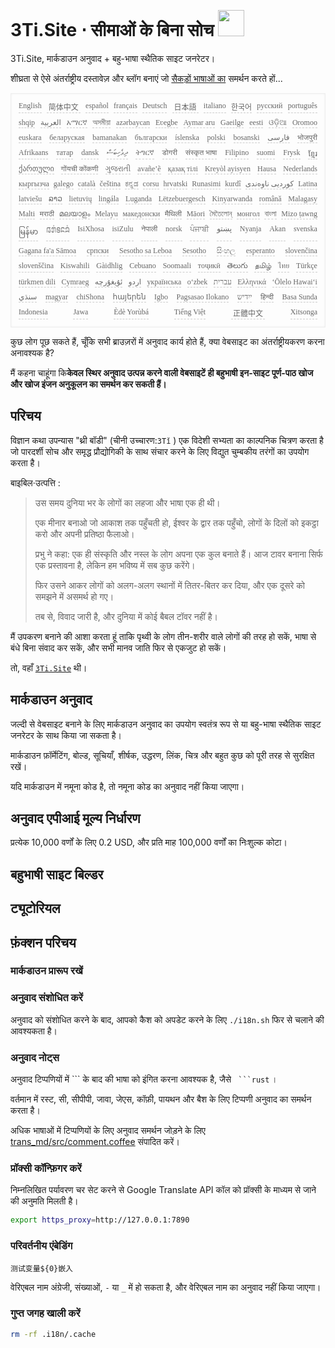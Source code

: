 <h1 style="justify-content:space-between">3Ti.Site ⋅ सीमाओं के बिना सोच <img src="//i-01.eu.org/3Ti/logo.svg" style="user-select:none;margin-top:-1px;width:42px"></h1>

3Ti.Site, मार्कडाउन अनुवाद + बहु-भाषा स्थैतिक साइट जनरेटर।

शीघ्रता से ऐसे अंतर्राष्ट्रीय दस्तावेज़ और ब्लॉग बनाएं जो [सैकड़ों भाषाओं का](https://github.com/i18n-site/node/blob/main/lang/src/index.js) समर्थन करते हों...

<pre class="langli" style="display:flex;flex-wrap:wrap;background:transparent;border:1px solid #eee;font-size:12px;box-shadow:0 0 3px inset #eee;padding:12px 5px 4px 12px;justify-content:space-between;"><style>pre.langli i{font-weight:300;font-family:s;margin-right:7px;margin-bottom:8px;font-style:normal;color:#666;border-bottom:1px dashed #ccc;}</style><i>English</i><i> 简体中文 </i><i>español</i><i>français</i><i>Deutsch</i><i> 日本語 </i><i>italiano</i><i>한국어</i><i>русский</i><i>português</i><i>shqip</i><i>‫العربية‬</i><i>አማርኛ</i><i>অসমীয়া</i><i>azərbaycan</i><i>Eʋegbe</i><i>Aymar aru</i><i>Gaeilge</i><i>eesti</i><i>ଓଡ଼ିଆ</i><i>Oromoo</i><i>euskara</i><i>беларуская</i><i>bamanakan</i><i>български</i><i>íslenska</i><i>polski</i><i>bosanski</i><i>‫فارسی‬</i><i>भोजपुरी</i><i>Afrikaans</i><i>татар</i><i>dansk</i><i>‫ދިވެހިބަސް‬</i><i>ትግርኛ</i><i>डोगरी</i><i>संस्कृत भाषा</i><i>Filipino</i><i>suomi</i><i>Frysk</i><i>ខ្មែរ</i><i>ქართული</i><i>गोंयची कोंकणी</i><i>ગુજરાતી</i><i>avañe’ẽ</i><i>қазақ тілі</i><i>Kreyòl ayisyen</i><i>Hausa</i><i>Nederlands</i><i>кыргызча</i><i>galego</i><i>català</i><i>čeština</i><i>ಕನ್ನಡ</i><i>corsu</i><i>hrvatski</i><i>Runasimi</i><i>kurdî</i><i>‫کوردیی ناوەندی‬</i><i>Latina</i><i>latviešu</i><i>ລາວ</i><i>lietuvių</i><i>lingála</i><i>Luganda</i><i>Lëtzebuergesch</i><i>Kinyarwanda</i><i>română</i><i>Malagasy</i><i>Malti</i><i>मराठी</i><i>മലയാളം</i><i>Melayu</i><i>македонски</i><i>मैथिली</i><i>Māori</i><i>মৈতৈলোন্</i><i>монгол</i><i>বাংলা</i><i>Mizo ṭawng</i><i>မြန်မာ</i><i>𞄀𞄄𞄰𞄩𞄍𞄜𞄰</i><i>IsiXhosa</i><i>isiZulu</i><i>नेपाली</i><i>norsk</i><i>ਪੰਜਾਬੀ</i><i>‫پښتو‬</i><i>Nyanja</i><i>Akan</i><i>svenska</i><i>Gagana fa'a Sāmoa</i><i>српски</i><i>Sesotho sa Leboa</i><i>Sesotho</i><i>සිංහල</i><i>esperanto</i><i>slovenčina</i><i>slovenščina</i><i>Kiswahili</i><i>Gàidhlig</i><i>Cebuano</i><i>Soomaali</i><i>тоҷикӣ</i><i>తెలుగు</i><i>தமிழ்</i><i>ไทย</i><i>Türkçe</i><i>türkmen dili</i><i>Cymraeg</i><i>‫ئۇيغۇرچە‬</i><i>‫اردو‬</i><i>українська</i><i>o‘zbek</i><i>‫עברית‬</i><i>Ελληνικά</i><i>ʻŌlelo Hawaiʻi</i><i>‫سنڌي‬</i><i>magyar</i><i>chiShona</i><i>հայերեն</i><i>Igbo</i><i>Pagsasao Ilokano</i><i>‫ייִדיש‬</i><i>हिन्दी</i><i>Basa Sunda</i><i>Indonesia</i><i>Jawa</i><i>Èdè Yorùbá</i><i>Tiếng Việt</i><i> 正體中文 </i><i>Xitsonga</i></pre>

कुछ लोग पूछ सकते हैं, चूँकि सभी ब्राउज़रों में अनुवाद कार्य होते हैं, क्या वेबसाइट का अंतर्राष्ट्रीयकरण करना अनावश्यक है?

मैं कहना चाहूंगा कि**केवल स्थिर अनुवाद उत्पन्न करने वाली वेबसाइटें ही बहुभाषी इन-साइट पूर्ण-पाठ खोज और खोज इंजन अनुकूलन का समर्थन कर सकती हैं।**

## परिचय

विज्ञान कथा उपन्यास &quot;थ्री बॉडी&quot; (चीनी उच्चारण:`3Tǐ` ) एक विदेशी सभ्यता का काल्पनिक चित्रण करता है जो पारदर्शी सोच और समृद्ध प्रौद्योगिकी के साथ संचार करने के लिए विद्युत चुम्बकीय तरंगों का उपयोग करता है।

बाइबिल·उत्पत्ति :

> उस समय दुनिया भर के लोगों का लहजा और भाषा एक ही थी।
>
> एक मीनार बनाओ जो आकाश तक पहुँचती हो, ईश्वर के द्वार तक पहुँचो, लोगों के दिलों को इकट्ठा करो और अपनी प्रतिष्ठा फैलाओ।
>
> प्रभु ने कहा: एक ही संस्कृति और नस्ल के लोग अपना एक कुल बनाते हैं। आज टावर बनाना सिर्फ एक प्रस्तावना है, लेकिन हम भविष्य में सब कुछ करेंगे।
>
> फिर उसने आकर लोगों को अलग-अलग स्थानों में तितर-बितर कर दिया, और एक दूसरे को समझने में असमर्थ हो गए।
>
> तब से, विवाद जारी है, और दुनिया में कोई बैबल टॉवर नहीं है।

मैं उपकरण बनाने की आशा करता हूं ताकि पृथ्वी के लोग तीन-शरीर वाले लोगों की तरह हो सकें, भाषा से बंधे बिना संवाद कर सकें, और सभी मानव जाति फिर से एकजुट हो सकें।

तो, वहाँ [`3Ti.Site`](//3Ti.Site) थी।

## मार्कडाउन अनुवाद

जल्दी से वेबसाइट बनाने के लिए मार्कडाउन अनुवाद का उपयोग स्वतंत्र रूप से या बहु-भाषा स्थैतिक साइट जनरेटर के साथ किया जा सकता है।

मार्कडाउन फ़ॉर्मेटिंग, बोल्ड, सूचियाँ, शीर्षक, उद्धरण, लिंक, चित्र और बहुत कुछ को पूरी तरह से सुरक्षित रखें।

यदि मार्कडाउन में नमूना कोड है, तो नमूना कोड का अनुवाद नहीं किया जाएगा।

## अनुवाद एपीआई मूल्य निर्धारण

प्रत्येक 10,000 वर्णों के लिए 0.2 USD, और प्रति माह 100,000 वर्णों का निःशुल्क कोटा।

## बहुभाषी साइट बिल्डर

## ट्यूटोरियल

## फ़ंक्शन परिचय

### मार्कडाउन प्रारूप रखें

### अनुवाद संशोधित करें

अनुवाद को संशोधित करने के बाद, आपको कैश को अपडेट करने के लिए `./i18n.sh` फिर से चलाने की आवश्यकता है।

### अनुवाद नोट्स

अनुवाद टिप्पणियों में \``` के बाद की भाषा को इंगित करना आवश्यक है, जैसे ` ```rust` ।

वर्तमान में रस्ट, सी, सीपीपी, जावा, जेएस, कॉफ़ी, पायथन और बैश के लिए टिप्पणी अनुवाद का समर्थन करता है।

अधिक भाषाओं में टिप्पणियों के लिए अनुवाद समर्थन जोड़ने के लिए [trans_md/src/comment.coffee](https://github.com/i18n-site/node/blob/main/tran_md/src/comment.coffee) संपादित करें।

### प्रॉक्सी कॉन्फ़िगर करें

निम्नलिखित पर्यावरण चर सेट करने से Google Translate API कॉल को प्रॉक्सी के माध्यम से जाने की अनुमति मिलती है।

```bash
export https_proxy=http://127.0.0.1:7890
```

### परिवर्तनीय एंबेडिंग

```
测试变量${0}嵌入
```

वेरिएबल नाम अंग्रेजी, संख्याओं, `-` या `_` में हो सकता है, और वेरिएबल नाम का अनुवाद नहीं किया जाएगा।

### गुप्त जगह खाली करें

```bash
rm -rf .i18n/.cache
```

